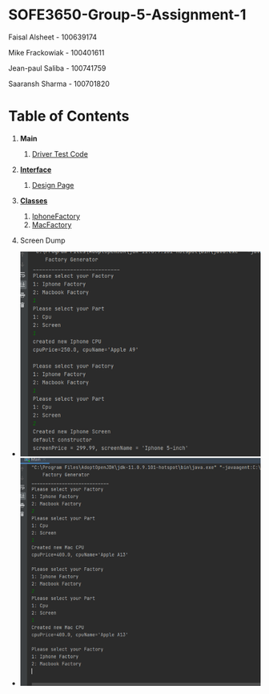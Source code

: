 # SOFE3650-Group-5-Assignment-1

Faisal Alsheet - 100639174

Mike Frackowiak - 100401611

Jean-paul Saliba - 100741759

Saaransh Sharma - 100701820


# Table of Contents

1. **Main**
    1. [Driver Test Code](src/com/company/Main.java)

2. [**Interface**](#Design)
    1. [Design Page](/Design/)

3. [**Classes**](src/com/company/ProductFactory.java)
    1. [IphoneFactory](/src/com/company/IphoneFactory.java)
    2. [MacFactory](/src/com/company/MacFactory.java)


6. Screen Dump
  - ![Image of Iphone Factory](/Images/image1.PNG)
  - ![Image of Mac Factory](/Images/image2.PNG)











